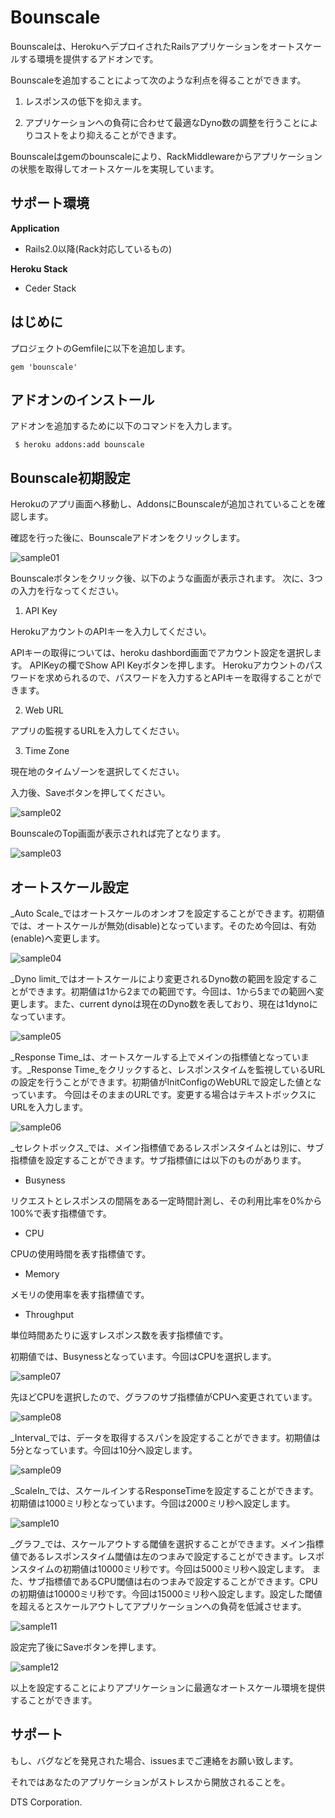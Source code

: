 # Bounscale
Bounscaleは、HerokuへデプロイされたRailsアプリケーションをオートスケールする環境を提供するアドオンです。

Bounscaleを追加することによって次のような利点を得ることができます。

1. レスポンスの低下を抑えます。

2. アプリケーションへの負荷に合わせて最適なDyno数の調整を行うことによりコストをより抑えることができます。

Bounscaleはgemのbounscaleにより、RackMiddlewareからアプリケーションの状態を取得してオートスケールを実現しています。

## サポート環境
__Application__

 * Rails2.0以降(Rack対応しているもの)

__Heroku Stack__

 * Ceder Stack

## はじめに

 プロジェクトのGemfileに以下を追加します。

```Gemfile
gem 'bounscale'
```

## アドオンのインストール

 アドオンを追加するために以下のコマンドを入力します。

```
 $ heroku addons:add bounscale
```

## Bounscale初期設定

 Herokuのアプリ画面へ移動し、AddonsにBounscaleが追加されていることを確認します。

 確認を行った後に、Bounscaleアドオンをクリックします。

 ![sample01](https://s3.amazonaws.com/bounscale/sample01.png)

 Bounscaleボタンをクリック後、以下のような画面が表示されます。
 次に、3つの入力を行なってください。

 1. API Key

 HerokuアカウントのAPIキーを入力してください。

 APIキーの取得については、heroku dashbord画面でアカウント設定を選択します。
 APIKeyの欄でShow API Keyボタンを押します。
 Herokuアカウントのパスワードを求められるので、パスワードを入力するとAPIキーを取得することができます。

 2. Web URL

 アプリの監視するURLを入力してください。

 3. Time Zone

 現在地のタイムゾーンを選択してください。

入力後、Saveボタンを押してください。

 ![sample02](https://s3.amazonaws.com/bounscale/sample02.png)

BounscaleのTop画面が表示されれば完了となります。

 ![sample03](https://s3.amazonaws.com/bounscale/sample03.png)

## オートスケール設定

_Auto Scale_ではオートスケールのオンオフを設定することができます。初期値では、オートスケールが無効(disable)となっています。そのため今回は、有効(enable)へ変更します。

 ![sample04](https://s3.amazonaws.com/bounscale/sample04.png)

_Dyno limit_ではオートスケールにより変更されるDyno数の範囲を設定することができます。初期値は1から2までの範囲です。今回は、1から5までの範囲へ変更します。また、current dynoは現在のDyno数を表しており、現在は1dynoになっています。

 ![sample05](https://s3.amazonaws.com/bounscale/sample05.png)

_Response Time_は、オートスケールする上でメインの指標値となっています。_Response Time_をクリックすると、レスポンスタイムを監視しているURLの設定を行うことができます。初期値がInitConfigのWebURLで設定した値となっています。
今回はそのままのURLです。変更する場合はテキストボックスにURLを入力します。

 ![sample06](https://s3.amazonaws.com/bounscale/sample06.png)

_セレクトボックス_では、メイン指標値であるレスポンスタイムとは別に、サブ指標値を設定することができます。サブ指標値には以下のものがあります。

 * Busyness

 リクエストとレスポンスの間隔をある一定時間計測し、その利用比率を0%から100%で表す指標値です。

 * CPU

 CPUの使用時間を表す指標値です。

 * Memory

 メモリの使用率を表す指標値です。

 * Throughput

 単位時間あたりに返すレスポンス数を表す指標値です。

初期値では、Busynessとなっています。今回はCPUを選択します。

![sample07](https://s3.amazonaws.com/bounscale/sample07.png)

先ほどCPUを選択したので、グラフのサブ指標値がCPUへ変更されています。

![sample08](https://s3.amazonaws.com/bounscale/sample08.png)

_Interval_では、データを取得するスパンを設定することができます。初期値は5分となっています。今回は10分へ設定します。

![sample09](https://s3.amazonaws.com/bounscale/sample09.png)

_ScaleIn_では、スケールインするResponseTimeを設定することができます。初期値は1000ミリ秒となっています。今回は2000ミリ秒へ設定します。

![sample10](https://s3.amazonaws.com/bounscale/sample10.png)

_グラフ_では、スケールアウトする閾値を選択することができます。メイン指標値であるレスポンスタイム閾値は左のつまみで設定することができます。レスポンスタイムの初期値は10000ミリ秒です。今回は5000ミリ秒へ設定します。
また、サブ指標値であるCPU閾値は右のつまみで設定することができます。CPUの初期値は10000ミリ秒です。今回は15000ミリ秒へ設定します。設定した閾値を超えるとスケールアウトしてアプリケーションへの負荷を低減させます。

![sample11](https://s3.amazonaws.com/bounscale/sample11.png)

設定完了後にSaveボタンを押します。

![sample12](https://s3.amazonaws.com/bounscale/sample12.png)

以上を設定することによりアプリケーションに最適なオートスケール環境を提供することができます。

## サポート

 もし、バグなどを発見された場合、issuesまでご連絡をお願い致します。
 
 それではあなたのアプリケーションがストレスから開放されることを。

 DTS Corporation.
